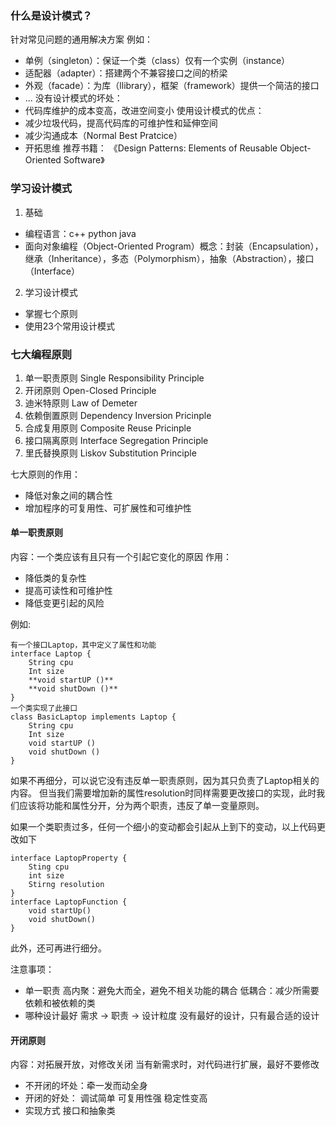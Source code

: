 ### 什么是设计模式？
针对常见问题的通用解决方案
例如：
* 单例（singleton）：保证一个类（class）仅有一个实例（instance）
* 适配器（adapter）：搭建两个不兼容接口之间的桥梁
* 外观（facade）：为库（llibrary），框架（framework）提供一个简洁的接口
* ...
没有设计模式的坏处：
* 代码库维护的成本变高，改进空间变小
使用设计模式的优点：
* 减少垃圾代码，提高代码库的可维护性和延伸空间
* 减少沟通成本（Normal Best Pratcice）
* 开拓思维
推荐书籍：
《Design Patterns: Elements of Reusable Object-Oriented Software》

### 学习设计模式
1. 基础
* 编程语言：c++ python java
* 面向对象编程（Object-Oriented Program）概念：封装（Encapsulation），继承（Inheritance），多态（Polymorphism），抽象（Abstraction），接口（Interface）
2. 学习设计模式
* 掌握七个原则
* 使用23个常用设计模式

### 七大编程原则
1. 单一职责原则 Single Responsibility Principle
2. 开闭原则 Open-Closed Principle
3. 迪米特原则 Law of Demeter
4. 依赖倒置原则 Dependency Inversion Pricinple
5. 合成复用原则 Composite Reuse Pricinple
6. 接口隔离原则 Interface Segregation Principle
7. 里氏替换原则 Liskov Substitution Principle

七大原则的作用：
* 降低对象之间的耦合性
* 增加程序的可复用性、可扩展性和可维护性
#### 单一职责原则
内容：一个类应该有且只有一个引起它变化的原因
作用：
* 降低类的复杂性
* 提高可读性和可维护性
* 降低变更引起的风险

例如:
```
有一个接口Laptop，其中定义了属性和功能
interface Laptop {
	String cpu
	Int size
	**void startUP ()**
	**void shutDown ()**
}
一个类实现了此接口
class BasicLaptop implements Laptop {
	String cpu
	Int size
	void startUP ()
	void shutDown ()
}
```
如果不再细分，可以说它没有违反单一职责原则，因为其只负责了Laptop相关的内容。
但当我们需要增加新的属性resolution时同样需要更改接口的实现，此时我们应该将功能和属性分开，分为两个职责，违反了单一变量原则。

如果一个类职责过多，任何一个细小的变动都会引起从上到下的变动，以上代码更改如下
```
interface LaptopProperty {
	Sting cpu
	int size
	Stirng resolution
}
interface LaptopFunction {
	void startUp()
	void shutDown()
}
```
此外，还可再进行细分。

注意事项：
* 单一职责
高内聚：避免大而全，避免不相关功能的耦合
低耦合：减少所需要依赖和被依赖的类
* 哪种设计最好
需求 -> 职责 -> 设计粒度
没有最好的设计，只有最合适的设计

#### 开闭原则
内容：对拓展开放，对修改关闭
当有新需求时，对代码进行扩展，最好不要修改

* 不开闭的坏处：牵一发而动全身
* 开闭的好处：
	调试简单 可复用性强 稳定性变高
* 实现方式
	接口和抽象类
